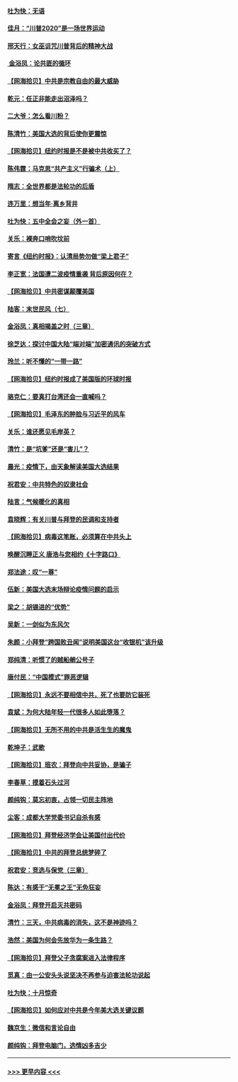 #### [吐为快：无语](../pages/nsc993/n12518588.md?t=11022151) 
#### [佳月：“川普2020”是一场世界运动](../pages/nsc993/n12518581.md?t=11022151) 
#### [邢天行：女巫诅咒川普背后的精神大战](../pages/nsc993/n12517257.md?t=11022151) 
#### [ 金浴凤：论共匪的循环](../pages/nsc993/n12517133.md?t=11022151) 
#### [【网海拾贝】中共是宗教自由的最大威胁](../pages/nsc993/n12516879.md?t=11022151) 
#### [乾元：任正非能走出沼泽吗？](../pages/nsc993/n12515831.md?t=11022151) 
#### [二大爷：怎么看川粉？](../pages/nsc993/n12515820.md?t=11022151) 
#### [陈清竹：美国大选的背后使你更震惊](../pages/nsc993/n12515589.md?t=11022151) 
#### [【网海拾贝】纽约时报是不是被中共收买了？](../pages/nsc993/n12515122.md?t=11022151) 
#### [陈伟霆：马克思“共产主义”行骗术（上）](../pages/nsc993/n12510217.md?t=11022151) 
#### [隋志：全世界都是法轮功的后盾](../pages/nsc993/n12510636.md?t=11022151) 
#### [连万里：想当年‧离乡背井](../pages/nsc993/n12510623.md?t=11022151) 
#### [吐为快：五中全会之妄（外一首）](../pages/nsc993/n12510470.md?t=11022151) 
#### [关乐：裸奔口哨吹坟前](../pages/nsc993/n12510403.md?t=11022151) 
#### [寄言《纽约时报》：认清局势勿做“梁上君子”](../pages/nsc993/n12510042.md?t=11022151) 
#### [李正宽：法国遭二波疫情重袭 背后原因何在？](../pages/nsc993/n12509971.md?t=11022151) 
#### [【网海拾贝】中共密谋颠覆美国](../pages/nsc993/n12509816.md?t=11022151) 
#### [陆客：末世民风（七）](../pages/nsc993/n12507822.md?t=11022151) 
#### [金浴凤：真相揭盖之时（三章）](../pages/nsc993/n12507804.md?t=11022151) 
#### [徐芝达：探讨中国大陆“端对端”加密通讯的突破方式](../pages/nsc993/n12507682.md?t=11022151) 
#### [玲兰：听不懂的“一带一路”](../pages/nsc993/n12507669.md?t=11022151) 
#### [【网海拾贝】纽约时报成了美国版的环球时报](../pages/nsc993/n12507053.md?t=11022151) 
#### [骆克仁：要真打台湾还会一直喊吗？](../pages/nsc993/n12506843.md?t=11022151) 
#### [【网海拾贝】毛泽东的肿脸与习近平的风车](../pages/nsc993/n12504537.md?t=11022151) 
#### [关乐：谁还愿见毛岸英？](../pages/nsc993/n12503866.md?t=11022151) 
#### [清竹：是“坑爹”还是“害儿”？](../pages/nsc993/n12503034.md?t=11022151) 
#### [晨光：疫情下，由天象解读美国大选结果](../pages/nsc993/n12502536.md?t=11022151) 
#### [祝君安：中共特色的奴隶社会](../pages/nsc993/n12501529.md?t=11022151) 
#### [陆言：气候暖化的真相](../pages/nsc993/n12501183.md?t=11022151) 
#### [袁晓辉：有关川普与拜登的民调和支持者](../pages/nsc993/n12500433.md?t=11022151) 
#### [【网海拾贝】病毒这笔账，必须算在中共头上](../pages/nsc993/n12500320.md?t=11022151) 
#### [唤醒沉睡正义 唐浩与您相约《十字路口》](../pages/nsc993/n12497980.md?t=11022151) 
#### [郑法途：叹“一尊”](../pages/nsc993/n12498837.md?t=11022151) 
#### [伍新：美国大选末场辩论疫情问题的启示](../pages/nsc993/n12498829.md?t=11022151) 
#### [梁之：胡锡进的“优势”](../pages/nsc993/n12498780.md?t=11022151) 
#### [吴新：一剑似为东风欠](../pages/nsc993/n12498772.md?t=11022151) 
#### [朱颜：小拜登“跨国败丑闻”说明美国这台“收银机”该升级](../pages/nsc993/n12498731.md?t=11022151) 
#### [郑纯清：听惯了的贼船艄公号子](../pages/nsc993/n12498721.md?t=11022151) 
#### [唐付民：“中国模式”罪恶逻辑](../pages/nsc993/n12498310.md?t=11022151) 
#### [【网海拾贝】永远不要相信中共，死了也要防它装死](../pages/nsc993/n12498162.md?t=11022151) 
#### [袁斌：为何大陆年轻一代很多人如此堕落？](../pages/nsc993/n12495696.md?t=11022151) 
#### [【网海拾贝】无所不用的中共是活生生的魔鬼](../pages/nsc993/n12495621.md?t=11022151) 
#### [乾坤子：武歌](../pages/nsc993/n12493391.md?t=11022151) 
#### [【网海拾贝】班农：拜登向中共妥协，是骗子](../pages/nsc993/n12492877.md?t=11022151) 
#### [李春草：摸着石头过河](../pages/nsc993/n12491121.md?t=11022151) 
#### [颜纯钩：莫忘初衷，占领一切民主阵地](../pages/nsc993/n12490965.md?t=11022151) 
#### [尘客：成都大学党委书记自杀有感](../pages/nsc993/n12490950.md?t=11022151) 
#### [【网海拾贝】拜登经济学会让美国付出代价](../pages/nsc993/n12489662.md?t=11022151) 
#### [【网海拾贝】中共的拜登总统梦碎了](../pages/nsc993/n12487896.md?t=11022151) 
#### [祝君安：竞选与保党（三章）](../pages/nsc993/n12487258.md?t=11022151) 
#### [陈达：有感于“无冕之王”无免狂妄](../pages/nsc993/n12485133.md?t=11022151) 
#### [金浴凤：拜登开启灭共密码](../pages/nsc993/n12485125.md?t=11022151) 
#### [清竹：三天，中共病毒的消失，这不是神迹吗？](../pages/nsc993/n12485027.md?t=11022151) 
#### [浩然：美国为何会先放华为一条生路？](../pages/nsc993/n12484997.md?t=11022151) 
#### [【网海拾贝】拜登父子贪腐案进入法律程序](../pages/nsc993/n12484957.md?t=11022151) 
#### [觅真：由一公安头头说坚决不再参与迫害法轮功说起](../pages/nsc993/n12484212.md?t=11022151) 
#### [吐为快：十月惊奇](../pages/nsc993/n12484172.md?t=11022151) 
#### [【网海拾贝】如何应对中共是今年美大选关键议题](../pages/nsc993/n12483755.md?t=11022151) 
#### [魏京生：微信和言论自由](../pages/nsc993/n12483372.md?t=11022151) 
#### [颜纯钩：拜登电脑门，选情凶多吉少](../pages/nsc993/n12482666.md?t=11022151) 

----
#### [ >>> 更早内容 <<< ](../indexes/nsc993-earlier.md)
